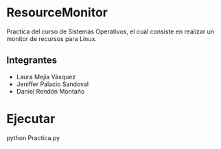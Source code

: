 # ResourceMonitor
Practica del curso de Sistemas Operativos, el cual consiste en realizar un monitor de recursos para Linux.

## Integrantes
* Laura Mejía Vásquez
* Jeniffer Palacio Sandoval
* Daniel Rendón Montaño

# Ejecutar

  python Practica.py
  

